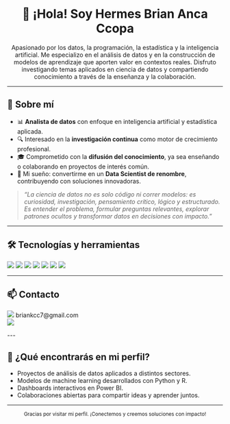 <h1 align="center">👋 ¡Hola! Soy Hermes Brian Anca Ccopa</h1>

<p align="center">
Apasionado por los datos, la programación, la estadística y la inteligencia artificial. Me especializo en el análisis de datos y en la construcción de modelos de aprendizaje que aporten valor en contextos reales. Disfruto investigando temas aplicados en ciencia de datos y compartiendo conocimiento a través de la enseñanza y la colaboración.
</p>

---

## 📌 Sobre mí

- 📊 **Analista de datos** con enfoque en inteligencia artificial y estadística aplicada.
- 🔍 Interesado en la **investigación continua** como motor de crecimiento profesional.
- 🎓 Comprometido con la **difusión del conocimiento**, ya sea enseñando o colaborando en proyectos de interés común.
- 🌟 Mi sueño: convertirme en un **Data Scientist de renombre**, contribuyendo con soluciones innovadoras.

> *“La ciencia de datos no es solo código ni correr modelos: es curiosidad, investigación, pensamiento crítico, lógico y estructurado. Es entender el problema, formular preguntas relevantes, explorar patrones ocultos y transformar datos en decisiones con impacto.”*

---

## 🛠️ Tecnologías y herramientas

<p align="left">
  <img src="https://img.shields.io/badge/Python-3776AB?style=for-the-badge&logo=python&logoColor=white" />
  <img src="https://img.shields.io/badge/R-276DC3?style=for-the-badge&logo=r&logoColor=white" />
  <img src="https://img.shields.io/badge/SQL-CC2927?style=for-the-badge&logo=postgresql&logoColor=white" />
  <img src="https://img.shields.io/badge/Power%20BI-F2C811?style=for-the-badge&logo=powerbi&logoColor=black" />
  <img src="https://img.shields.io/badge/Git-F05032?style=for-the-badge&logo=git&logoColor=white" />
  <img src="https://img.shields.io/badge/C++-00599C?style=for-the-badge&logo=c%2B%2B&logoColor=white" />
  <img src="https://img.shields.io/badge/Java-007396?style=for-the-badge&logo=java&logoColor=white" />
</p>

---

## 📫 Contacto

<p align="left">
  <img src="https://img.shields.io/badge/Gmail-D14836?style=for-the-badge&logo=gmail&logoColor=white" />
  briankcc7@gmail.com  
  <br>
  <a href="https://www.linkedin.com/in/hermes-brian-anca-ccopa">
    <img src="https://img.shields.io/badge/LinkedIn-0A66C2?style=for-the-badge&logo=linkedin&logoColor=white" />
  </a>
</p>
---

## 🚀 ¿Qué encontrarás en mi perfil?

- Proyectos de análisis de datos aplicados a distintos sectores.
- Modelos de machine learning desarrollados con Python y R.
- Dashboards interactivos en Power BI.
- Colaboraciones abiertas para compartir ideas y aprender juntos.

---

<p align="center">
  <sub>Gracias por visitar mi perfil. ¡Conectemos y creemos soluciones con impacto!</sub>
</p>
